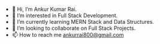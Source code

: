 - 👋 Hi, I’m Ankur Kumar Rai.
- 👀 I’m interested in Full Stack Development.
- 🌱 I’m currently learning MERN Stack and Data Structures.
- 💞️ I’m looking to collaborate on Full Stack Projects.
- 📫 How to reach me ankurrai800@gmail.com

<!---
Ankur800/Ankur800 is a ✨ special ✨ repository because its `README.md` (this file) appears on your GitHub profile.
You can click the Preview link to take a look at your changes.
--->
